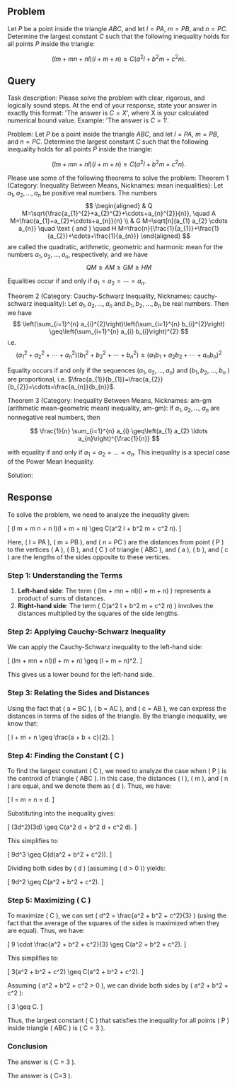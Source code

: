 ## Problem

Let $P$ be a point inside the triangle $ABC$, and let $l = PA$, $m = PB$, and $n = PC$. Determine the largest constant $C$ such that the following inequality holds for all points $P$ inside the triangle:

$$
(l m + m n + n l)(l + m + n) \geq C(a^2 l + b^2 m + c^2 n).
$$

## Query

Task description: Please solve the problem with clear, rigorous, and logically sound steps. At the end of your response, state your answer in exactly this format: 'The answer is $C=X$', where X is your calculated numerical bound value. Example: 'The answer is $C=1$'.

Problem: Let $P$ be a point inside the triangle $ABC$, and let $l = PA$, $m = PB$, and $n = PC$. Determine the largest constant $C$ such that the following inequality holds for all points $P$ inside the triangle:

$$
(l m + m n + n l)(l + m + n) \geq C(a^2 l + b^2 m + c^2 n).
$$

Please use some of the following theorems to solve the problem:
Theorem 1 (Category: Inequality Between Means, Nicknames: mean inequalities): Let $a_{1}, a_{2}, \ldots, a_{n}$ be positive real numbers. The numbers
$$
\begin{aligned}
& Q M=\sqrt{\frac{a_{1}^{2}+a_{2}^{2}+\cdots+a_{n}^{2}}{n}}, \quad A M=\frac{a_{1}+a_{2}+\cdots+a_{n}}{n} \\
& G M=\sqrt[n]{a_{1} a_{2} \cdots a_{n}} \quad \text { and } \quad H M=\frac{n}{\frac{1}{a_{1}}+\frac{1}{a_{2}}+\cdots+\frac{1}{a_{n}}}
\end{aligned}
$$
are called the quadratic, arithmetic, geometric and harmonic mean for the numbers $a_{1}, a_{2}, \ldots, a_{n}$, respectively, and we have
$$
Q M \geq A M \geq G M \geq H M
$$

Equalities occur if and only if $a_{1}=a_{2}=\cdots=a_{n}$.

Theorem 2 (Category: Cauchy-Schwarz Inequality, Nicknames: cauchy-schwarz inequality): Let $a_{1}, a_{2}, \ldots, a_{n}$ and $b_{1}, b_{2}$, $\ldots, b_{n}$ be real numbers. Then we have
$$
\left(\sum_{i=1}^{n} a_{i}^{2}\right)\left(\sum_{i=1}^{n} b_{i}^{2}\right) \geq\left(\sum_{i=1}^{n} a_{i} b_{i}\right)^{2}
$$
i.e.
$$
\left(a_{1}^{2}+a_{2}^{2}+\cdots+a_{n}^{2}\right)\left(b_{1}^{2}+b_{2}^{2}+\cdots+b_{n}^{2}\right) \geq\left(a_{1} b_{1}+a_{2} b_{2}+\cdots+a_{n} b_{n}\right)^{2}
$$

Equality occurs if and only if the sequences $\left(a_{1}, a_{2}, \ldots, a_{n}\right)$ and $\left(b_{1}, b_{2}\right.$, $\ldots, b_{n}$ ) are proportional, i.e. $\frac{a_{1}}{b_{1}}=\frac{a_{2}}{b_{2}}=\cdots=\frac{a_{n}}{b_{n}}$.

Theorem 3 (Category: Inequality Between Means, Nicknames: am-gm (arithmetic mean-geometric mean) inequality, am-gm): If $a_{1}, a_{2}, \ldots, a_{n}$ are nonnegative real numbers, then

$$
\frac{1}{n} \sum_{i=1}^{n} a_{i} \geq\left(a_{1} a_{2} \ldots a_{n}\right)^{\frac{1}{n}}
$$

with equality if and only if $a_{1}=a_{2}=\ldots=a_{n}$. This inequality is a special case of the Power Mean Inequality.

Solution:

## Response

To solve the problem, we need to analyze the inequality given:

\[
(l m + m n + n l)(l + m + n) \geq C(a^2 l + b^2 m + c^2 n).
\]

Here, \( l = PA \), \( m = PB \), and \( n = PC \) are the distances from point \( P \) to the vertices \( A \), \( B \), and \( C \) of triangle \( ABC \), and \( a \), \( b \), and \( c \) are the lengths of the sides opposite to these vertices.

### Step 1: Understanding the Terms

1. **Left-hand side**: The term \( (lm + mn + nl)(l + m + n) \) represents a product of sums of distances.
2. **Right-hand side**: The term \( C(a^2 l + b^2 m + c^2 n) \) involves the distances multiplied by the squares of the side lengths.

### Step 2: Applying Cauchy-Schwarz Inequality

We can apply the Cauchy-Schwarz inequality to the left-hand side:

\[
(lm + mn + nl)(l + m + n) \geq (l + m + n)^2.
\]

This gives us a lower bound for the left-hand side.

### Step 3: Relating the Sides and Distances

Using the fact that \( a = BC \), \( b = AC \), and \( c = AB \), we can express the distances in terms of the sides of the triangle. By the triangle inequality, we know that:

\[
l + m + n \geq \frac{a + b + c}{2}.
\]

### Step 4: Finding the Constant \( C \)

To find the largest constant \( C \), we need to analyze the case when \( P \) is the centroid of triangle \( ABC \). In this case, the distances \( l \), \( m \), and \( n \) are equal, and we denote them as \( d \). Thus, we have:

\[
l = m = n = d.
\]

Substituting into the inequality gives:

\[
(3d^2)(3d) \geq C(a^2 d + b^2 d + c^2 d).
\]

This simplifies to:

\[
9d^3 \geq C(d(a^2 + b^2 + c^2)).
\]

Dividing both sides by \( d \) (assuming \( d > 0 \)) yields:

\[
9d^2 \geq C(a^2 + b^2 + c^2).
\]

### Step 5: Maximizing \( C \)

To maximize \( C \), we can set \( d^2 = \frac{a^2 + b^2 + c^2}{3} \) (using the fact that the average of the squares of the sides is maximized when they are equal). Thus, we have:

\[
9 \cdot \frac{a^2 + b^2 + c^2}{3} \geq C(a^2 + b^2 + c^2).
\]

This simplifies to:

\[
3(a^2 + b^2 + c^2) \geq C(a^2 + b^2 + c^2).
\]

Assuming \( a^2 + b^2 + c^2 > 0 \), we can divide both sides by \( a^2 + b^2 + c^2 \):

\[
3 \geq C.
\]

Thus, the largest constant \( C \) that satisfies the inequality for all points \( P \) inside triangle \( ABC \) is \( C = 3 \).

### Conclusion

The answer is \( C = 3 \).

The answer is \( C=3 \).